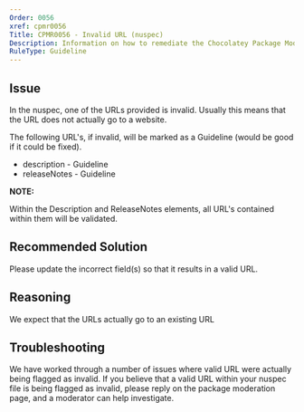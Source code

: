 ```yaml
---
Order: 0056
xref: cpmr0056
Title: CPMR0056 - Invalid URL (nuspec)
Description: Information on how to remediate the Chocolatey Package Moderation Rule 0056
RuleType: Guideline
---
```


<?! Include "../../../../../shared/package-validator-rule-guideline.txt" /?>

## Issue

In the nuspec, one of the URLs provided is invalid. Usually this means that the URL does not actually go to a website.

The following URL's, if invalid, will be marked as a Guideline (would be good if it could be fixed).

* description - Guideline
* releaseNotes - Guideline

**NOTE:**

Within the Description and ReleaseNotes elements, all URL's contained within them will be validated.

## Recommended Solution

Please update the incorrect field(s) so that it results in a valid URL.

## Reasoning

We expect that the URLs actually go to an existing URL

## Troubleshooting

We have worked through a number of issues where valid URL were actually being flagged as invalid.  If you believe that a valid URL within your nuspec file is being flagged as invalid, please reply on the package moderation page, and a moderator can help investigate.
